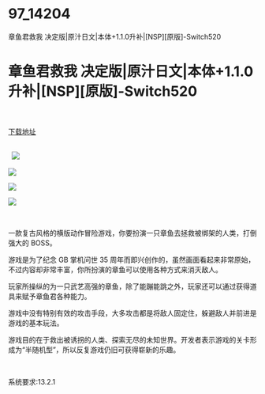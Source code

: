 # 97_14204
章鱼君救我 决定版|原汁日文|本体+1.1.0升补|[NSP][原版]-Switch520
# 章鱼君救我 决定版|原汁日文|本体+1.1.0升补|[NSP][原版]-Switch520
 <br/></br>
[下载地址](https://www.switch520.cc/article/14204 "下载地址")
<br/></br>

<p><strong>&nbsp; <img src="https://www.switch520.cc/muke_img/upload_art_editor_20210523-1_d7437d2246c17b9af1aef9b206f6d07f.jpg"> </strong></p>
<p><strong><img src="https://www.switch520.cc/muke_img/upload_art_editor_20210523-1_36be41f4c4fbaf48929b78bdebdfe366.jpg"></strong></p>
<p><strong><img src="https://www.switch520.cc/muke_img/upload_art_editor_20210523-1_50f5815f0ebe7c6539a899112a2fdf81.jpg"></strong></p>
<p><strong><img src="https://www.switch520.cc/muke_img/upload_art_editor_20210523-1_b1d1685aecf0f34f67973c96954c203c.jpg"></strong></p>
<p><strong>&nbsp;</strong></p>
<p>一款复古风格的横版动作冒险游戏，你要扮演一只章鱼去拯救被绑架的人类，打倒强大的 BOSS。</p>
<p>游戏是为了纪念 GB 掌机问世 35 周年而即兴创作的，虽然画面看起来非常原始，不过内容却非常丰富，你所扮演的章鱼可以使用各种方式来消灭敌人。</p>
<p>玩家所操纵的为一只武艺高强的章鱼，除了能蹦能跳之外，玩家还可以通过获得道具来赋予章鱼君各种能力。</p>
<p>游戏中没有特别有效的攻击手段，大多攻击都是将敌人固定住，躲避敌人并前进是游戏的基本玩法。</p>
<p>游戏目的在于救出被诱拐的人类、探索无尽的未知世界。开发者表示游戏的关卡形成为“半随机型”，所以反复游戏仍旧可获得崭新的乐趣。</p>
<p>&nbsp;</p>
<p>系统要求:13.2.1</p>



